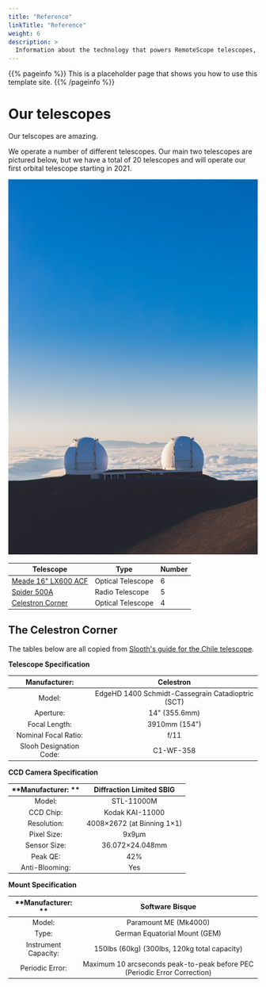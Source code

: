 ```yaml
---
title: "Reference"
linkTitle: "Reference"
weight: 6
description: >
  Information about the technology that powers RemoteScope telescopes, our physical viewing location, and other reference material.
---
```


{{% pageinfo %}}
This is a placeholder page that shows you how to use this template site.
{{% /pageinfo %}}

# Our telescopes

Our telscopes are amazing.

We operate a number of different telescopes. Our main two telescopes are pictured below, but we have a total of 20 telescopes and will operate our first orbital telescope starting in 2021. 

![](/content/en/two-scopes.jpg)

| Telescope            | Type          | Number |
|-------------------|-----------------|------|
| [Meade 16" LX600 ACF](https://www.highpointscientific.com/meade-16-inch-lx600-acf-telescope-with-starlock-and-super-giant-field-tripod-1608-70-03?utm_source=google&utm_medium=cse&utm_term=MEA-1608-70-03&gclid=Cj0KCQjw4dr0BRCxARIsAKUNjWRdOlJEj47Gcnr9-nTqaMavm1-Lpxkq6odzOuHnpD2aavQ4Xmdnf5oaAv80EALw_wcB)   | Optical Telescope        | 6 |
| [Spider 500A ](https://www.radio2space.com/product/spider-500a-professional-radio-telescope/)           | Radio Telescope     | 5 |
| [Celestron Corner](https://www.highpointscientific.com/celestron-cgx-1100-edgehd-computerized-telescope-12057?utm_source=google&utm_medium=cse&utm_term=CEL-12057&gclid=Cj0KCQjw4dr0BRCxARIsAKUNjWSRetM8i5SFlCAhu56WflHQDmS_x7PrcVExrgNo-2KL4M2tFBzEQwMaAqMMEALw_wcB)      | Optical Telescope  | 4 |


## The Celestron Corner

The tables below are all copied from [Slooth's guide for the Chile telescope](https://live.slooh.com/guides/topic/39). 

**Telescope Specification**

**Manufacturer:**|**Celestron**
:-----:|:-----:
Model:|EdgeHD 1400 Schmidt-Cassegrain Catadioptric (SCT)
Aperture:|14" (355.6mm)
Focal Length:|3910mm (154")
Nominal Focal Ratio: |f/11
Slooh Designation Code:|C1-WF-358



**CCD Camera Specification**

**Manufacturer: **|**Diffraction Limited SBIG**
:-----:|:-----:
Model: |STL-11000M
CCD Chip: |Kodak KAI-11000
Resolution: |4008×2672 (at Binning 1×1)
Pixel Size: |9x9μm
Sensor Size: |36.072×24.048mm
Peak QE: |42%
Anti-Blooming: |Yes

**Mount Specification**

**Manufacturer: **|**Software Bisque**
:-----:|:-----:
Model: |Paramount ME (Mk4000)
Type: |German Equatorial Mount (GEM)
Instrument Capacity: |150lbs (60kg) (300lbs, 120kg total capacity)
Periodic Error: |Maximum 10 arcseconds peak-to-peak before PEC (Periodic Error Correction)